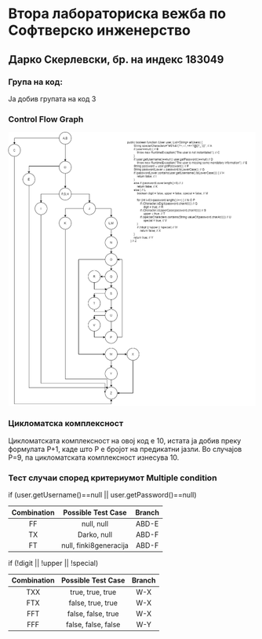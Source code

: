 # Втора лабораториска вежба по Софтверско инженерство

## Дарко Скерлевски, бр. на индекс 183049

### Група на код: 

Ја добив групата на код 3

### Control Flow Graph

![control flow graph](controlflowgraph.png)

### Цикломатска комплексност

Цикломатската комплексност на овој код е 10, истата ја добив преку формулата P+1, каде што P е бројот на предикатни јазли. Во случајoв P=9, па цикломатската комплексност изнесува 10.

### Тест случаи според критериумот Multiple condition

if (user.getUsername()==null || user.getPassword()==null)

| Combination | Possible Test Case | Branch |
| :---------: | :----------------: | :----: |
| FF          | null, null	   | ABD-E  |
| TX	      | Darko, null	   | ABD-F  |
| FT	      | null, finki8generacija| ABD-F |

if (!digit || !upper || !special)

| Combination | Possible Test Case | Branch |
| :---------: | :----------------: | :----: |
| TXX         | true, true, true | W-X  |
| FTX         | false, true, true | W-X  |
| FFT         | false, false, true | W-X |
| FFF         | false, false, false | W-Y |
